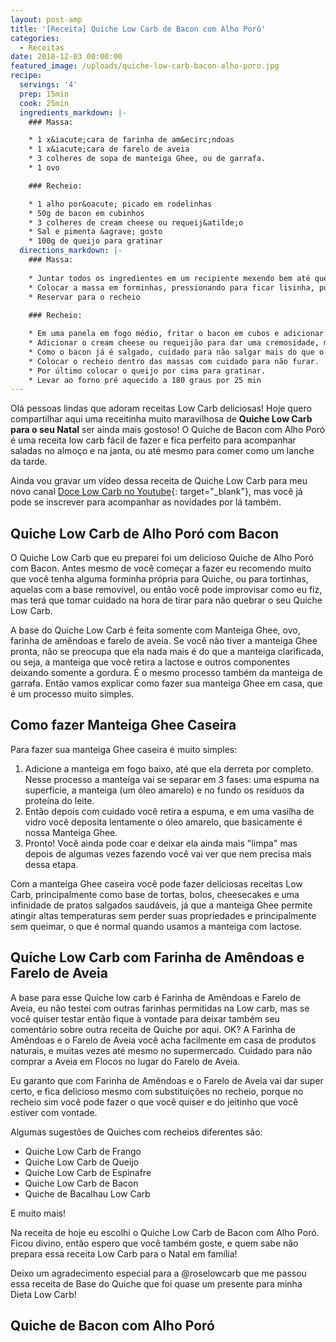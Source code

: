 ```yaml
---
layout: post-amp
title: '[Receita] Quiche Low Carb de Bacon com Alho Poró'
categories:
  - Receitas
date: 2018-12-03 00:00:00
featured_image: /uploads/quiche-low-carb-bacon-alho-poro.jpg
recipe:
  servings: '4'
  prep: 15min
  cook: 25min
  ingredients_markdown: |-
    ### Massa:

    * 1 x&iacute;cara de farinha de am&ecirc;ndoas
    * 1 x&iacute;cara de farelo de aveia
    * 3 colheres de sopa de manteiga Ghee, ou de garrafa.
    * 1 ovo

    ### Recheio:

    * 1 alho por&oacute; picado em rodelinhas
    * 50g de bacon em cubinhos
    * 3 colheres de cream cheese ou requeij&atilde;o
    * Sal e pimenta &agrave; gosto
    * 100g de queijo para gratinar
  directions_markdown: |-
    ### Massa:
    
    * Juntar todos os ingredientes em um recipiente mexendo bem até que se forme um massa consistente.
    * Colocar a massa em forminhas, pressionando para ficar lisinha, porém não muito fina
    * Reservar para o recheio
    
    ### Recheio:

    * Em uma panela em fogo médio, fritar o bacon em cubos e adicionar o alho poró para refogar. 
    * Adicionar o cream cheese ou requeijão para dar uma cremosidade, mas não deixando o recheio muito líquido.
    * Como o bacon já é salgado, cuidado para não salgar mais do que o necessário.
    * Colocar o recheio dentro das massas com cuidado para não furar.
    * Por último colocar o queijo por cima para gratinar.
    * Levar ao forno pré aquecido a 180 graus por 25 min 
---
```


Olá pessoas lindas que adoram receitas Low Carb deliciosas! Hoje quero compartilhar aqui uma receitinha muito maravilhosa de **Quiche Low Carb para o seu Natal** ser ainda mais gostoso! O Quiche de Bacon com Alho Poró é uma receita low carb fácil de fazer e fica perfeito para acompanhar saladas no almoço e na janta, ou até mesmo para comer como um lanche da tarde.

Ainda vou gravar um vídeo dessa receita de Quiche Low Carb para meu novo canal [Doce Low Carb no Youtube](https://www.youtube.com/fabiolafaria?sub_confirmation=1){: target="_blank"}, mas você já pode se inscrever para acompanhar as novidades por lá também.

## **Quiche Low Carb de Alho Poró com Bacon**

O Quiche Low Carb que eu preparei foi um delicioso Quiche de Alho Poró com Bacon. Antes mesmo de você começar a fazer eu recomendo muito que você tenha alguma forminha própria para Quiche, ou para tortinhas, aquelas com a base removível, ou então você pode improvisar como eu fiz, mas terá que tomar cuidado na hora de tirar para não quebrar o seu Quiche Low Carb.

<amp-img width="600" height="300" layout="responsive" src="/uploads/quiche-low-carb-forminha.jpg"></amp-img>

A base do Quiche Low Carb é feita somente com Manteiga Ghee, ovo, farinha de amêndoas e farelo de aveia. Se você não tiver a manteiga Ghee pronta, não se preocupa que ela nada mais é do que a manteiga clarificada, ou seja, a manteiga que você retira a lactose e outros componentes deixando somente a gordura. É o mesmo processo também da manteiga de garrafa. Então vamos explicar como fazer sua manteiga Ghee em casa, que é um processo muito simples.

## Como fazer Manteiga Ghee Caseira

<amp-img width="600" height="300" layout="responsive" src="/uploads/manteiga-ghee-clarificada.jpg"></amp-img>

Para fazer sua manteiga Ghee caseira é muito simples:

1. Adicione a manteiga em fogo baixo, até que ela derreta por completo. Nesse processo a manteiga vai se separar em 3 fases: uma espuma na superfície, a manteiga (um óleo amarelo) e no fundo os resíduos da proteína do leite. 
2. Então depois com cuidado você retira a espuma, e em uma vasilha de vidro você deposita lentamente o óleo amarelo, que basicamente é nossa Manteiga Ghee.
3. Pronto! Você ainda pode coar e deixar ela ainda mais "limpa" mas depois de algumas vezes fazendo você vai ver que nem precisa mais dessa etapa.

Com a manteiga Ghee caseira você pode fazer deliciosas receitas Low Carb, principalmente como base de tortas, bolos, cheesecakes e uma infinidade de pratos salgados saudáveis, já que a manteiga Ghee permite atingir altas temperaturas sem perder suas propriedades e principalmente sem queimar, o que é normal quando usamos a manteiga com lactose.

## Quiche Low Carb com Farinha de Amêndoas e Farelo de Aveia

A base para esse Quiche low carb é Farinha de Amêndoas e Farelo de Aveia, eu não testei com outras farinhas permitidas na Low carb, mas se você quiser testar então fique à vontade para deixar também seu comentário sobre outra receita de Quiche por aqui. OK? A Farinha de Amêndoas e o Farelo de Aveia você acha facilmente em casa de produtos naturais, e muitas vezes até mesmo no supermercado. Cuidado para não comprar a Aveia em Flocos no lugar do Farelo de Aveia.

Eu garanto que com Farinha de Amêndoas e o Farelo de Aveia vai dar super certo, e fica delicioso mesmo com substituições no recheio, porque no recheio sim você pode fazer o que você quiser e do jeitinho que você estiver com vontade.

Algumas sugestões de Quiches com recheios diferentes são:

* Quiche Low Carb de Frango
* Quiche Low Carb de Queijo
* Quiche Low Carb de Espinafre
* Quiche Low Carb de Bacon
* Quiche de Bacalhau Low Carb

E muito mais!

Na receita de hoje eu escolhi o Quiche Low Carb de Bacon com Alho Poró. Ficou divino, então espero que você também goste, e quem sabe não prepara essa receita Low Carb para o Natal em família!

Deixo um agradecimento especial para a @roselowcarb que me passou essa receita de Base do Quiche que foi quase um presente para minha Dieta Low Carb!

## Quiche de Bacon com Alho Poró